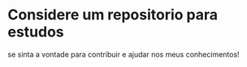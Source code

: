 # Considere um repositorio para estudos
se sinta a vontade para contribuir e ajudar nos meus conhecimentos!
